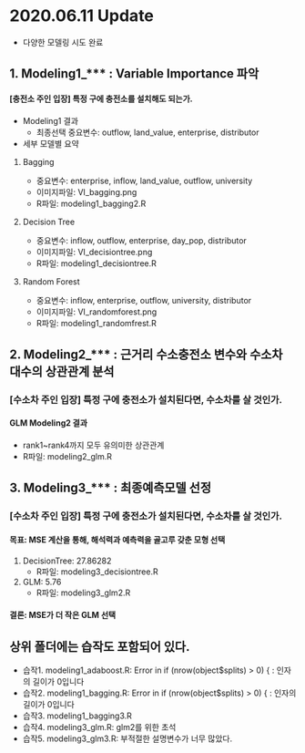 # 2020.06.11 Update
- 다양한 모델링 시도 완료
## 1. Modeling1_*** : Variable Importance 파악
#### [충전소 주인 입장] 특정 구에 충전소를 설치해도 되는가.
- Modeling1 결과
    - 최종선택 중요변수: outflow, land_value, enterprise, distributor
- 세부 모델별 요약
1) Bagging
    - 중요변수: enterprise, inflow, land_value, outflow, university
    - 이미지파일: VI_bagging.png
    - R파일: modeling1_bagging2.R

2) Decision Tree
    - 중요변수: inflow, outflow, enterprise, day_pop, distributor
    - 이미지파일: VI_decisiontree.png
    - R파일: modeling1_decisiontree.R

3) Random Forest
    - 중요변수: inflow, enterprise, outflow, university, distributor
    - 이미지파일: VI_randomforest.png
    - R파일: modeling1_randomfrest.R

## 2. Modeling2_*** : 근거리 수소충전소 변수와 수소차 대수의 상관관계 분석
### [수소차 주인 입장] 특정 구에 충전소가 설치된다면, 수소차를 살 것인가.
#### GLM Modeling2 결과
   - rank1~rank4까지 모두 유의미한 상관관계
   - R파일: modeling2_glm.R

## 3. Modeling3_*** : 최종예측모델 선정
### [수소차 주인 입장] 특정 구에 충전소가 설치된다면, 수소차를 살 것인가.
#### 목표: MSE 계산을 통해, 해석력과 예측력을 골고루 갖춘 모형 선택
1. DecisionTree: 27.86282 
    - R파일: modeling3_decisiontree.R
2. GLM: 5.76
    - R파일: modeling3_glm2.R
#### 결론: MSE가 더 작은 GLM 선택

## 상위 폴더에는 습작도 포함되어 있다.
- 습작1. modeling1_adaboost.R: Error in if (nrow(object$splits) > 0) { : 인자의 길이가 0입니다
- 습작2. modeling1_bagging.R: Error in if (nrow(object$splits) > 0) { : 인자의 길이가 0입니다
- 습작3. modeling1_bagging3.R
- 습작4. modeling3_glm.R: glm2를 위한 초석
- 습작5. modeling3_glm3.R: 부적절한 설명변수가 너무 많았다.
